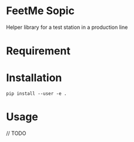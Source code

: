 FeetMe Sopic
============

Helper library for a test station in a production line

# Requirement

# Installation

`pip install --user -e .`

# Usage

// TODO
